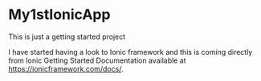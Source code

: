 # My1stIonicApp
This is just a getting started project

I have started having a look to Ionic framework and this is coming directly from Ionic Getting Started Documentation available at https://ionicframework.com/docs/.
